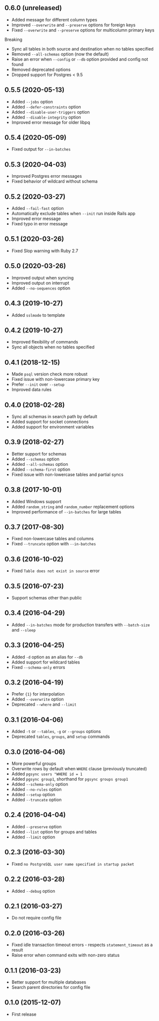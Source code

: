 ## 0.6.0 (unreleased)

- Added message for different column types
- Improved `--overwrite` and `--preserve` options for foreign keys
- Fixed `--overwrite` and `--preserve` options for multicolumn primary keys

Breaking

- Sync all tables in both source and destination when no tables specified
- Removed `--all-schemas` option (now the default)
- Raise an error when `--config` or `--db` option provided and config not found
- Removed deprecated options
- Dropped support for Postgres < 9.5

## 0.5.5 (2020-05-13)

- Added `--jobs` option
- Added `--defer-constraints` option
- Added `--disable-user-triggers` option
- Added `--disable-integrity` option
- Improved error message for older libpq

## 0.5.4 (2020-05-09)

- Fixed output for `--in-batches`

## 0.5.3 (2020-04-03)

- Improved Postgres error messages
- Fixed behavior of wildcard without schema

## 0.5.2 (2020-03-27)

- Added `--fail-fast` option
- Automatically exclude tables when `--init` run inside Rails app
- Improved error message
- Fixed typo in error message

## 0.5.1 (2020-03-26)

- Fixed Slop warning with Ruby 2.7

## 0.5.0 (2020-03-26)

- Improved output when syncing
- Improved output on interrupt
- Added `--no-sequences` option

## 0.4.3 (2019-10-27)

- Added `sslmode` to template

## 0.4.2 (2019-10-27)

- Improved flexibility of commands
- Sync all objects when no tables specified

## 0.4.1 (2018-12-15)

- Made `psql` version check more robust
- Fixed issue with non-lowercase primary key
- Prefer `--init` over `--setup`
- Improved data rules

## 0.4.0 (2018-02-28)

- Sync all schemas in search path by default
- Added support for socket connections
- Added support for environment variables

## 0.3.9 (2018-02-27)

- Better support for schemas
- Added `--schemas` option
- Added `--all-schemas` option
- Added `--schema-first` option
- Fixed issue with non-lowercase tables and partial syncs

## 0.3.8 (2017-10-01)

- Added Windows support
- Added `random_string` and `random_number` replacement options
- Improved performance of `--in-batches` for large tables

## 0.3.7 (2017-08-30)

- Fixed non-lowercase tables and columns
- Fixed `--truncate` option with `--in-batches`

## 0.3.6 (2016-10-02)

- Fixed `Table does not exist in source` error

## 0.3.5 (2016-07-23)

- Support schemas other than public

## 0.3.4 (2016-04-29)

- Added `--in-batches` mode for production transfers with `--batch-size` and `--sleep`

## 0.3.3 (2016-04-25)

- Added `-d` option as an alias for `--db`
- Added support for wildcard tables
- Fixed `--schema-only` errors

## 0.3.2 (2016-04-19)

- Prefer `{1}` for interpolation
- Added `--overwrite` option
- Deprecated `--where` and `--limit`

## 0.3.1 (2016-04-06)

- Added `-t` or `--tables`, `-g` or `--groups` options
- Deprecated `tables`, `groups`, and `setup` commands

## 0.3.0 (2016-04-06)

- More powerful groups
- Overwrite rows by default when `WHERE` clause (previously truncated)
- Added `pgsync users "WHERE id = 1`
- Added `pgsync group1`, shorthand for `pgsync groups group1`
- Added `--schema-only` option
- Added `--no-rules` option
- Added `--setup` option
- Added `--truncate` option

## 0.2.4 (2016-04-04)

- Added `--preserve` option
- Added `--list` option for groups and tables
- Added `--limit` option

## 0.2.3 (2016-03-30)

- Fixed `no PostgreSQL user name specified in startup packet`

## 0.2.2 (2016-03-28)

- Added `--debug` option

## 0.2.1 (2016-03-27)

- Do not require config file

## 0.2.0 (2016-03-26)

- Fixed idle transaction timeout errors - respects `statement_timeout` as a result
- Raise error when command exits with non-zero status

## 0.1.1 (2016-03-23)

- Better support for multiple databases
- Search parent directories for config file

## 0.1.0 (2015-12-07)

- First release
